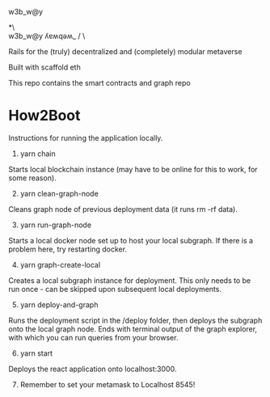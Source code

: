 w3b_w@y

*\         
w3b_w@y
 ʎɐʍqǝʍ_
/       \

Rails for the (truly) decentralized and (completely) modular metaverse

Built with scaffold eth

This repo contains the smart contracts and graph repo

# How2Boot

Instructions for running the application locally.

1. yarn chain

Starts local blockchain instance (may have to be online for this to work, for some reason).

2. yarn clean-graph-node

Cleans graph node of previous deployment data (it runs rm -rf data).

3. yarn run-graph-node

Starts a local docker node set up to host your local subgraph. If there is a problem here, try restarting docker.

4. yarn graph-create-local

Creates a local subgraph instance for deployment. This only needs to be run once - can be skipped upon subsequent local deployments.

5. yarn deploy-and-graph

Runs the deployment script in the /deploy folder, then deploys the subgraph onto the local graph node. Ends with terminal output of the graph explorer, with which you can run queries from your browser.

6. yarn start

Deploys the react application onto localhost:3000.

7. Remember to set your metamask to Localhost 8545!
